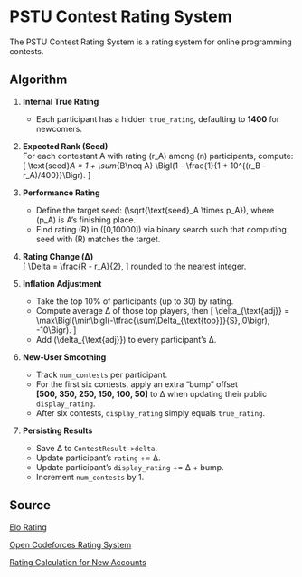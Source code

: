 # PSTU Contest Rating System

The PSTU Contest Rating System is a rating system for online programming contests.

## Algorithm

1. **Internal True Rating**  
   - Each participant has a hidden `true_rating`, defaulting to **1400** for newcomers.

2. **Expected Rank (Seed)**  
   For each contestant A with rating \(r_A\) among \(n\) participants, compute:
   \[
     \text{seed}_A = 1 + \sum_{B\neq A} \Bigl(1 - \frac{1}{1 + 10^{(r_B - r_A)/400}}\Bigr).
   \]

3. **Performance Rating**  
   - Define the target seed:  \(\sqrt{\text{seed}_A \times p_A}\), where \(p_A\) is A’s finishing place.  
   - Find rating \(R\) in \([0,10000]\) via binary search such that computing seed with \(R\) matches the target.

4. **Rating Change (Δ)**  
   \[
     \Delta = \frac{R - r_A}{2},
   \]
   rounded to the nearest integer.

5. **Inflation Adjustment**  
   - Take the top 10% of participants (up to 30) by rating.  
   - Compute average Δ of those top players, then
   \[
     \delta_{\text{adj}} = \max\Bigl(\min\bigl(-\tfrac{\sum\Delta_{\text{top}}}{S},\,0\bigr), -10\Bigr).
   \]
   - Add \(\delta_{\text{adj}}\) to every participant’s Δ.

6. **New‑User Smoothing**  
   - Track `num_contests` per participant.  
   - For the first six contests, apply an extra “bump” offset **[500, 350, 250, 150, 100, 50]** to Δ when updating their public `display_rating`.  
   - After six contests, `display_rating` simply equals `true_rating`.

7. **Persisting Results**  
   - Save Δ to `ContestResult->delta`.  
   - Update participant’s `rating` += Δ.  
   - Update participant’s `display_rating` += Δ + bump.  
   - Increment `num_contests` by 1.

## Source

[Elo Rating](https://codeforces.com/blog/entry/102)

[Open Codeforces Rating System](https://codeforces.com/blog/entry/20762)

[Rating Calculation for New Accounts](https://codeforces.com/blog/entry/77890)
